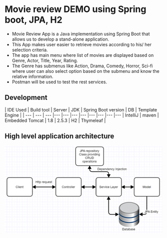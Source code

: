 # Movie review DEMO using Spring boot, JPA, H2

-	Movie Review App is a Java implementation using Spring Boot that allows us to develop a stand-alone application.
-	This App makes user easier to retrieve movies according to his/ her selection criteria.
-	The app has main menu where list of movies are displayed based on Genre, Actor, Title, Year, Rating.
-	The Genre has submenus  like Action, Drama, Comedy, Horror, Sci-fi where user can also select option based on the submenu and know the relative information.
-	Postman will be used to test the rest services.


## Development 
| IDE Used | Build tool | Server | JDK | Spring Boot version | DB | Template Engine | 
| --- | --- | --- |--- |--- |--- |--- |--- |--- |--- |---
| IntelliJ | maven | Embedded Tomcat | 1.8 | 2.5.3 | H2 | Thymeleaf | 

    
## High level application architecture

![](readmefiles/app-architecture.png)


